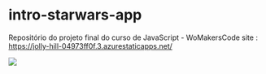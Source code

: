 # intro-starwars-app
Repositório do projeto final do curso de JavaScript - WoMakersCode
site : https://jolly-hill-04973ff0f.3.azurestaticapps.net/

<img src="https://th.bing.com/th/id/R.9bb4deef87f3a1c98914be941750631e?rik=wyo%2bY%2fU8L1np5Q&riu=http%3a%2f%2floodibee.com%2fwp-content%2fuploads%2fStar-Wars-transparent-logo.png&ehk=IlYZ5BSkopVBNYzrlRycH%2b2OYApY8cJq%2ff%2bnX7B0Dlg%3d&risl=&pid=ImgRaw&r=0">
